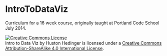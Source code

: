 IntroToDataViz
==============

Curriculum for a 16 week course, originally taught at Portland Code School July 2014.

<a rel="license" href="http://creativecommons.org/licenses/by-sa/4.0/"><img alt="Creative Commons License" style="border-width:0" src="http://i.creativecommons.org/l/by-sa/4.0/88x31.png" /></a><br /><span xmlns:dct="http://purl.org/dc/terms/" property="dct:title">Intro to Data Viz</span> by <span xmlns:cc="http://creativecommons.org/ns#" property="cc:attributionName">Huston Hedinger</span> is licensed under a <a rel="license" href="http://creativecommons.org/licenses/by-sa/4.0/">Creative Commons Attribution-ShareAlike 4.0 International License</a>.
